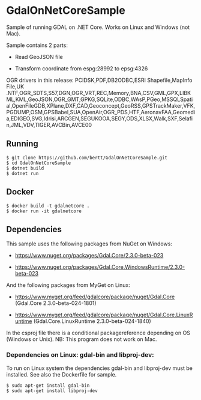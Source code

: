 # GdalOnNetCoreSample

Sample of running GDAL on .NET Core. Works on Linux and Windows (not Mac).

Sample contains 2 parts:

- Read GeoJSON file

- Transform coordinate from espg:28992 to epsg:4326

OGR drivers in this release:  PCIDSK,PDF,DB2ODBC,ESRI Shapefile,MapInfo File,UK .NTF,OGR_SDTS,S57,DGN,OGR_VRT,REC,Memory,BNA,CSV,GML,GPX,LIBKML,KML,GeoJSON,OGR_GMT,GPKG,SQLite,ODBC,WAsP,PGeo,MSSQLSpatial,OpenFileGDB,XPlane,DXF,CAD,Geoconcept,GeoRSS,GPSTrackMaker,VFK,PGDUMP,OSM,GPSBabel,SUA,OpenAir,OGR_PDS,HTF,AeronavFAA,Geomedia,EDIGEO,SVG,Idrisi,ARCGEN,SEGUKOOA,SEGY,ODS,XLSX,Walk,SXF,Selafin,JML,VDV,TIGER,AVCBin,AVCE00

## Running

```
$ git clone https://github.com/bertt/GdalOnNetCoreSample.git
$ cd GdalOnNetCoreSample
$ dotnet build
$ dotnet run
```

## Docker

```
$ docker build -t gdalnetcore .
$ docker run -it gdalnetcore
```

## Dependencies

This sample uses the following packages from NuGet on Windows:

- https://www.nuget.org/packages/Gdal.Core/2.3.0-beta-023

- https://www.nuget.org/packages/Gdal.Core.WindowsRuntime/2.3.0-beta-023 

And the following packages from MyGet on Linux:

- https://www.myget.org/feed/gdalcore/package/nuget/Gdal.Core (Gdal.Core 2.3.0-beta-024-1801)

- https://www.myget.org/feed/gdalcore/package/nuget/Gdal.Core.LinuxRuntime (Gdal.Core.LinuxRuntime 2.3.0-beta-024-1840)


In the csproj file there is a conditional packagereference depending on OS (Windows or Unix). NB: This program does not work on Mac.

### Dependencies on Linux: gdal-bin and libproj-dev:

To run on Linux system the dependencies gdal-bin and libproj-dev must be installed. See also the Dockerfile for sample.

```
$ sudo apt-get install gdal-bin
$ sudo apt-get install libproj-dev
```
